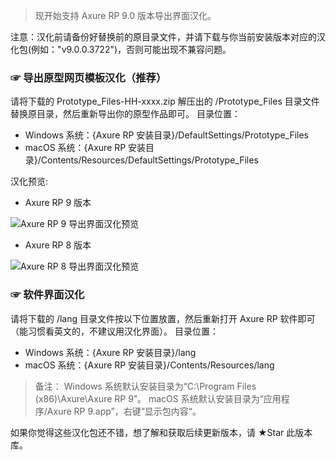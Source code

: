 > 现开始支持 Axure RP 9.0 版本导出界面汉化。

注意：汉化前请备份好替换前的原目录文件，并请下载与你当前安装版本对应的汉化包(例如："v9.0.0.3722")，否则可能出现不兼容问题。
### ☞ 导出原型网页模板汉化（推荐）
请将下载的 Prototype_Files-HH-xxxx.zip 解压出的 /Prototype_Files 目录文件替换原目录，然后重新导出你的原型作品即可。
目录位置：
- Windows 系统：{Axure RP 安装目录}/DefaultSettings/Prototype_Files
- macOS 系统：{Axure RP 安装目录}/Contents/Resources/DefaultSettings/Prototype_Files

汉化预览:
- Axure RP 9 版本

![Axure RP 9 导出界面汉化预览](https://github.com/refscn/rphh/raw/master/assets/hh-axure9.png)

- Axure RP 8 版本

![Axure RP 8 导出界面汉化预览](https://github.com/refscn/rphh/raw/master/assets/hh-axure8.png)


### ☞ 软件界面汉化
请将下载的 /lang 目录文件按以下位置放置，然后重新打开 Axure RP 软件即可 （能习惯看英文的，不建议用汉化界面）。
目录位置：
- Windows 系统：{Axure RP 安装目录}/lang
- macOS 系统：{Axure RP 安装目录}/Contents/Resources/lang

> 备注：
> Windows 系统默认安装目录为“C:\Program Files (x86)\Axure\Axure RP 9”。
> macOS 系统默认安装目录为“应用程序/Axure RP 9.app”，右键“显示包内容“。

如果你觉得这些汉化包还不错，想了解和获取后续更新版本，请 ★Star 此版本库。
